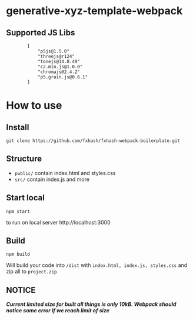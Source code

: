 # generative-xyz-template-webpack

## Supported JS Libs

            [
                "p5js@1.5.0"
                "threejs@r124"
                "tonejs@14.8.49"
                "c2.min.js@1.0.0"
                "chromajs@2.4.2"
                "p5.grain.js@0.6.1"
            ]

# How to use

## Install

```git clone https://github.com/fxhash/fxhash-webpack-boilerplate.git```

## Structure

- ```public/```  contain index.html and styles.css
- ```src/``` contain index.js and more

## Start local

```npm start```

to run on local server http://localhost:3000

## Build

```npm build```

Will build your code into ```/dist``` with ```index.html, index.js, styles.css``` and zip all to ```project.zip```

## NOTICE

**_Current limited size for built all things is only 10kB. Webpack should notice some error if we reach limit of size_**